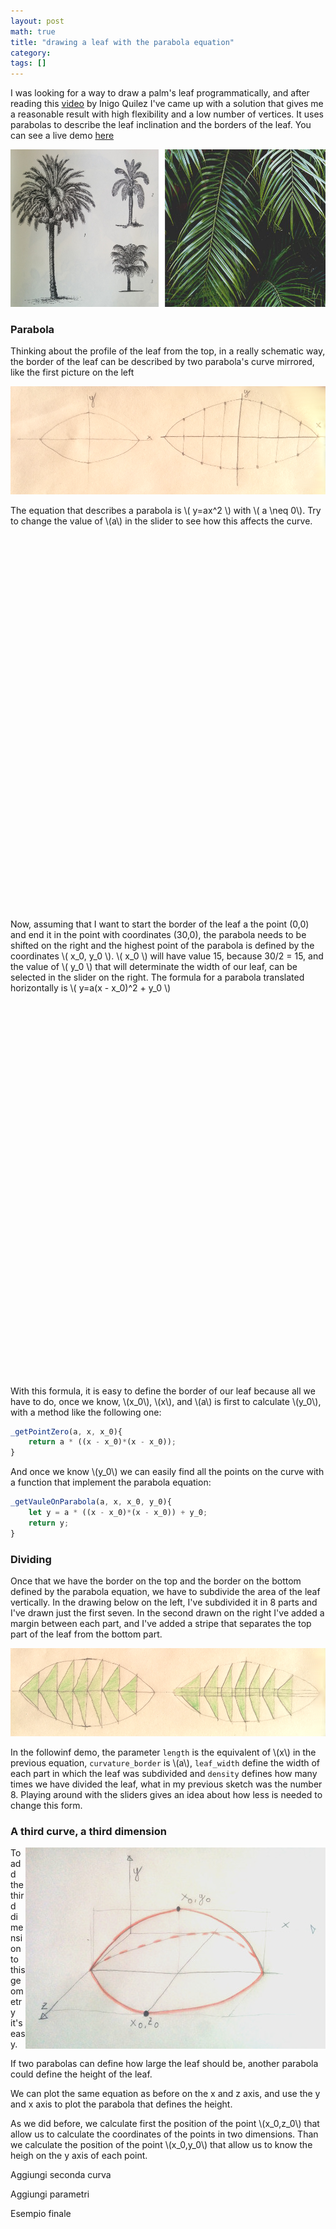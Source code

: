 ```yaml
---
layout: post
math: true
title: "drawing a leaf with the parabola equation"
category:
tags: []
---
```


I was looking for a way to draw a palm's leaf programmatically, and after reading this [video](https://www.youtube.com/watch?v=rUFKgbqjlJY) by Inigo Quilez I've came up with a solution that gives me a reasonable result with high flexibility and a low number of vertices. It uses parabolas to describe the leaf inclination and the borders of the leaf.
You can see a live demo [here](/demo/LeafGeometry)

![palm leaf](/assets/media/posts/parabola-leaf/palm.jpg)


### Parabola

Thinking about the profile of the leaf from the top, in a really schematic way, the border of the leaf can be described by two parabola's curve mirrored, like the first picture on the left

![palm leaf](/assets/media/posts/parabola-leaf/schema.png)

The equation that describes a parabola is \\( y=ax^2 \\) with \\( a \neq 0\\). Try to change the value of \\(a\\) in the slider to see how this affects the curve.

<div id="jxgbox" class="jxgbox" style="width:960px; height:600px;"></div>

Now, assuming that I want to start the border of the leaf a the point (0,0) and end it in the point with coordinates (30,0), the parabola needs to be shifted on the right and the highest point of the parabola is defined 
by the coordinates \\( x_0,  y_0 \\). \\( x_0 \\) will have value 15, because 30/2 = 15, and the value of \\( y_0 \\) that will determinate the width of our leaf, can be selected in the slider on the right.
The formula for a parabola translated horizontally is \\( y=a(x - x_0)^2 + y_0 \\)

<div id="jxgbox-2" class="jxgbox" style="width:960px; height:600px;"></div>

With this formula, it is easy to define the border of our leaf because all we have to do, once we know, \\(x_0\\), \\(x\\), and \\(a\\) is first to calculate \\(y_0\\), with a method like the following one: 


```javascript
_getPointZero(a, x, x_0){
    return a * ((x - x_0)*(x - x_0));
}
```

And once we know \\(y_0\\) we can easily find all the points on the curve with a function that implement the parabola equation:

```javascript
_getVauleOnParabola(a, x, x_0, y_0){
    let y = a * ((x - x_0)*(x - x_0)) + y_0;
    return y;
}
```


### Dividing

Once that we have the border on the top and the border on the bottom defined by the parabola equation, we have to subdivide the area of the leaf vertically. In the drawing below on the left, I've subdivided it in 8 parts and I've drawn just the first seven. In the second drawn on the right I've added a margin between each part, and I've added a stripe that separates the top part of the leaf from the bottom part.

![palm leaf](/assets/media/posts/parabola-leaf/schema2.png)

In the followinf demo, the parameter `length` is the equivalent of \\(x\\) in the previous equation, `curvature_border` is \\(a\\), `leaf_width` define the width of each part in which the leaf was subdivided and `density` defines how many times we have divided the leaf, what in my previous sketch was the number 8. Playing around with the sliders gives an idea about how less is needed to change this form.


<div id="palm2d"></div>

### A third curve, a third dimension

<img align="right" src="/assets/media/posts/parabola-leaf/intro-3d.jpg" width="480px" class="half"/>
To add the third dimension to this geometry it's easy.

If two parabolas can define how large the leaf should be, another parabola could define the height of the leaf.

We can plot the same equation as before on the x and z axis, and use the y and x axis to plot the parabola that defines the height.

As we did before, we calculate first the position of the point \\(x_0,z_0\\) that allow us to calculate the coordinates of the points in two dimensions. Than we calculate the position of the point \\(x_0,y_0\\) that allow us to know the heigh on the y axis of each point.

<div id="palm3d"></div>



Aggiungi seconda curva

Aggiungi parametri

Esempio finale


<script type="text/javascript">

JXG.Options.text.useMathJax = true;
var brd, k, brd2, k2, length2, x, x_0;

brd = JXG.JSXGraph.initBoard('jxgbox', {boundingbox:[-5,20,5,-20], axis:true, showNavigation:true, showCopyright:true});
k = brd.create('slider',[[4,15],[4,-15],[-15,1,5]],{name:'a', snapWidth:1});
brd.create('functiongraph', [function(t) {
    return ( JXG.Math.pow(t,2)*k.Value());
}],{strokeColor:'#ff0000'}
);
brd.create('text',[-4,15,
  function() { 
    return '\\[f(x) = ' + k.Value() + 'x^2\\]';
  }], {fontSize:24});

brd2 = JXG.JSXGraph.initBoard('jxgbox-2', {boundingbox:[-1,10,40,-1], axis:true, showNavigation:true, showCopyright:true});
k2 = brd2.create('slider',[[35,9],[35,5],[-1.0,-0.03,-0.01]],{name:'a', snapWidth:0.001});
y0 = brd2.create('slider',[[38,9],[38,5],[3,7.0,8.0]],{name:'y_0', snapWidth:0.01});
x_0 = 15.0;
x = 30.0;
brd2.create('functiongraph', [function(t) {
    return(k2.Value() * JXG.Math.pow((t - x_0),2) + y0.Value());
}],{strokeColor:'#ff0000'}
);

brd2.create('text',[5,9,
  function() { 
    return '\\[f(x) = ' + k2.Value() + '(x - x_0)^2' + y0.Value() +' \\]';
  }], {fontSize:24});

 
</script>
<script type="text/javascript" src="/assets/media/posts/parabola-leaf/js/palm2d.js"></script>
<script type="text/javascript" src="/assets/media/posts/parabola-leaf/js/palm3d.js"></script>

